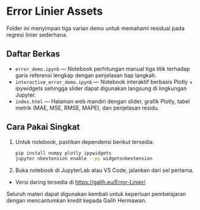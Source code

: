 # Error Linier Assets

Folder ini menyimpan tiga varian demo untuk memahami residual pada regresi linier sederhana.

## Daftar Berkas

- `error_demo.ipynb` — Notebook perhitungan manual tiga titik terhadap garis referensi lengkap dengan penjelasan tiap langkah.
- `interactive_error_demo.ipynb` — Notebook interaktif berbasis Plotly + ipywidgets sehingga slider dapat digunakan langsung di lingkungan Jupyter.
- `index.html` — Halaman web mandiri dengan slider, grafik Plotly, tabel metrik (MAE, MSE, RMSE, MAPE), dan penjelasan residu.

## Cara Pakai Singkat

1. Untuk notebook, pastikan dependensi berikut tersedia:
   ```bash
   pip install numpy plotly ipywidgets
   jupyter nbextension enable --py widgetsnbextension
   ```
2. Buka notebook di JupyterLab atau VS Code, jalankan dari sel pertama.
- Versi daring tersedia di https://galih.eu/Error-Linier/.

Seluruh materi dapat digunakan kembali untuk keperluan pembelajaran dengan mencantumkan kredit kepada Galih Hermawan.

